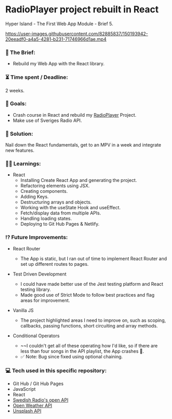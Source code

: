 # RadioPlayer project rebuilt in React

Hyper Island - The First Web App Module - Brief 5.

https://user-images.githubusercontent.com/82885837/150193942-20eeadf0-a4a5-4281-b231-71746966d1ae.mp4

### :open_file_folder: The Brief:

-   Rebuild my Web App with the React library.

### :hourglass_flowing_sand: Time spent / Deadline:

2 weeks.

### :dart: Goals:

-   Crash course in React and rebuild my [RadioPlayer](https://harry-yates.github.io/radioPlayer/) Project.
-   Make use of Sveriges Radio API.

### :mechanical_arm: Solution:

Nail down the React fundamentals, get to an MPV in a week and integrate new features.

### :man_student: Learnings:

-   React
    -   Installing Create React App and generating the project.
    -   Refactoring elements using JSX.
    -   Creating components.
    -   Adding Keys.
    -   Destructuring arrays and objects.
    -   Working with the useState Hook and useEffect.
    -   Fetch/display data from multiple APIs.
    -   Handling loading states.
    -   Deploying to Git Hub Pages & Netlify.

### :interrobang: Future Improvements:

-   React Router

    -   The App is static, but I ran out of time to implement React Router and set up different routes to pages.

-   Test Driven Development

    -   I could have made better use of the Jest testing platform and React testing library.
    -   Made good use of Strict Mode to follow best practices and flag areas for improvement.

-   Vanilla JS

    -   The project highlighted areas I need to improve on, such as scoping, callbacks, passing functions, short circuiting and array methods.

-   Conditional Operators
    -   ~~I couldn't get all of these operating how I'd like, so if there are less than four songs in the API playlist, the App crashes :grimacing:.
    -   :white_check_mark:  Note: Bug since fixed using optional chaining.

### :computer: Tech used in this specific repository:

-   Git Hub / Git Hub Pages
-   JavaScript
-   React
-   [Swedish Radio's open API](https://api.sr.se/api/documentation/v2/index.html)
-   [Open Weather API](https://openweathermap.org/api)
-   [Unsplash API](https://unsplash.com/developers)
